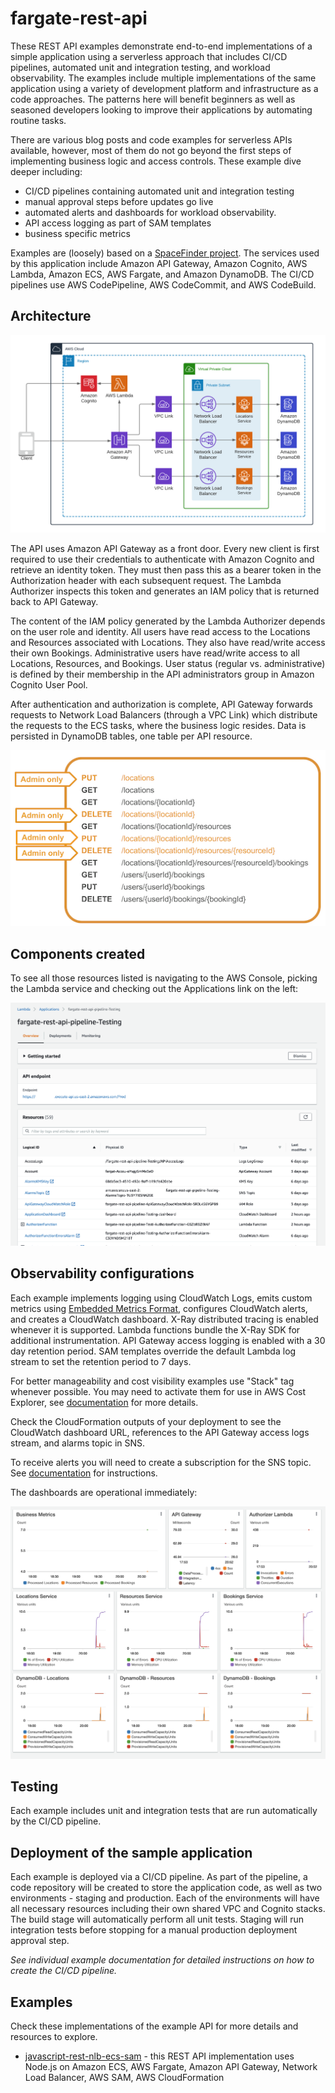 # fargate-rest-api

These REST API examples demonstrate end-to-end implementations of a simple application using a serverless approach that includes CI/CD pipelines, automated unit and integration testing, and workload observability. The examples include multiple implementations of the same application using a variety of development platform and infrastructure as a code approaches. The patterns here will benefit beginners as well as seasoned developers looking to improve their applications by automating routine tasks.

There are various blog posts and code examples for serverless APIs available, however, most of them do not go beyond the first steps of implementing business logic and access controls. These example dive deeper including: 

 - CI/CD pipelines containing automated unit and integration testing
 - manual approval steps before updates go live
 - automated alerts and dashboards for workload observability. 
 - API access logging as part of SAM templates
 - business specific metrics

Examples are (loosely) based on a [SpaceFinder project](https://github.com/amazon-archives/aws-serverless-auth-reference-app). The services used by this application include Amazon API Gateway, Amazon Cognito, AWS Lambda, Amazon ECS, AWS Fargate, and Amazon DynamoDB. The CI/CD pipelines use AWS CodePipeline, AWS CodeCommit, and AWS CodeBuild. 

## Architecture

![Architecture diagram](./assets/Architecture.png)

The API uses Amazon API Gateway as a front door. Every new client is first required to use their credentials to authenticate with Amazon Cognito and retrieve an identity token. They must then pass this as a bearer token in the Authorization header with each subsequent request. The Lambda Authorizer inspects this token and generates an IAM policy that is returned back to API Gateway. 

The content of the IAM policy generated by the Lambda Authorizer depends on the user role and identity. All users have read access to the Locations and Resources associated with Locations. They also have read/write access their own Bookings. Administrative users have read/write access to all Locations, Resources, and Bookings. User status (regular vs. administrative) is defined by their membership in the API administrators group in Amazon Cognito User Pool. 

After authentication and authorization is complete, API Gateway forwards requests to Network Load Balancers (through a VPC Link) which distribute the requests to the ECS tasks, where the business logic resides. Data is persisted in DynamoDB tables, one table per API resource. 


![API](./assets/API.png)


## Components created

To see all those resources listed is navigating to the AWS Console, picking the Lambda service and checking out the Applications link on the left:

![AWS Lambda Console](./assets/LambdaConsole.png)

 ## Observability configurations
 Each example implements logging using CloudWatch Logs, emits custom metrics using [Embedded Metrics Format](https://docs.aws.amazon.com/AmazonCloudWatch/latest/monitoring/CloudWatch_Embedded_Metric_Format.html), configures CloudWatch alerts, and creates a CloudWatch dashboard. X-Ray distributed tracing is enabled whenever it is supported. Lambda functions bundle the X-Ray SDK for additional instrumentation. API Gateway access logging is enabled with a 30 day retention period. SAM templates override the default Lambda log stream to set the retention period to 7 days. 

 For better manageability and cost visibility examples use "Stack" tag whenever possible. You may need to activate them for use in AWS Cost Explorer, see [documentation](https://docs.aws.amazon.com/awsaccountbilling/latest/aboutv2/cost-alloc-tags.html) for more details.

 Check the CloudFormation outputs of your deployment to see the CloudWatch dashboard URL, references to the API Gateway access logs stream, and alarms topic in SNS. 

  To receive alerts you will need to create a subscription for the SNS topic. See [documentation](https://docs.aws.amazon.com/sns/latest/dg/sns-create-subscribe-endpoint-to-topic.html) for instructions.

The dashboards are operational immediately: 

![CloudWatch Dashboard](./assets/Dashboard.png)

## Testing  
Each example includes unit and integration tests that are run automatically by the CI/CD pipeline.

 ## Deployment of the sample application
 Each example is deployed via a CI/CD pipeline. As part of the pipeline, a code repository will be created to store the application code, as well as two environments - staging and production.  Each of the environments will have all necessary resources including their own shared VPC and Cognito stacks. The build stage will automatically perform all unit tests. Staging will run integration tests before stopping for a manual production deployment approval step. 

 *See individual example documentation for detailed instructions on how to create the CI/CD pipeline.*
 
 ## Examples
 Check these implementations of the example API for more details and resources to explore.
 - [javascript-rest-nlb-ecs-sam](./javascript-rest-nlb-ecs-sam) - this REST API implementation uses Node.js on Amazon ECS, AWS Fargate, Amazon API Gateway, Network Load Balancer, AWS SAM, AWS CloudFormation

